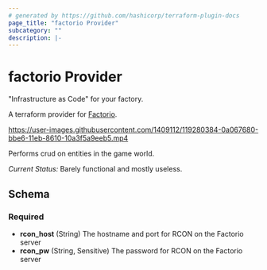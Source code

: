 ```yaml
---
# generated by https://github.com/hashicorp/terraform-plugin-docs
page_title: "factorio Provider"
subcategory: ""
description: |-
---
```


# factorio Provider

"Infrastructure as Code" for your factory.

A terraform provider for [Factorio](https://www.factorio.com/).

https://user-images.githubusercontent.com/1409112/119280384-0a067680-bbe6-11eb-8610-10a3f5a9eeb5.mp4

Performs crud on entities in the game world.

_Current Status:_ Barely functional and mostly useless.

<!-- schema generated by tfplugindocs -->

## Schema

### Required

- **rcon_host** (String) The hostname and port for RCON on the Factorio server
- **rcon_pw** (String, Sensitive) The password for RCON on the Factorio server
